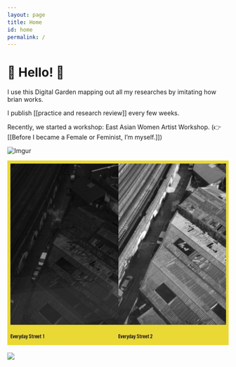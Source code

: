 ```yaml
---
layout: page
title: Home
id: home
permalink: /
---
```


# 🌱 Hello! 🌱


I use this Digital Garden mapping out all my researches by imitating how brian works. 

I publish [[practice and research review]] every few weeks. 

Recently, we started a workshop: East Asian Women Artist Workshop. (👉   [[Before I became a Female or Feminist, I’m myself.]])

![Imgur](https://i.imgur.com/kz4jtK3.png)

<img class="test" src="assets/Untitled.jpg" > 

![](https://i.imgur.com/P1UbUST.png)

